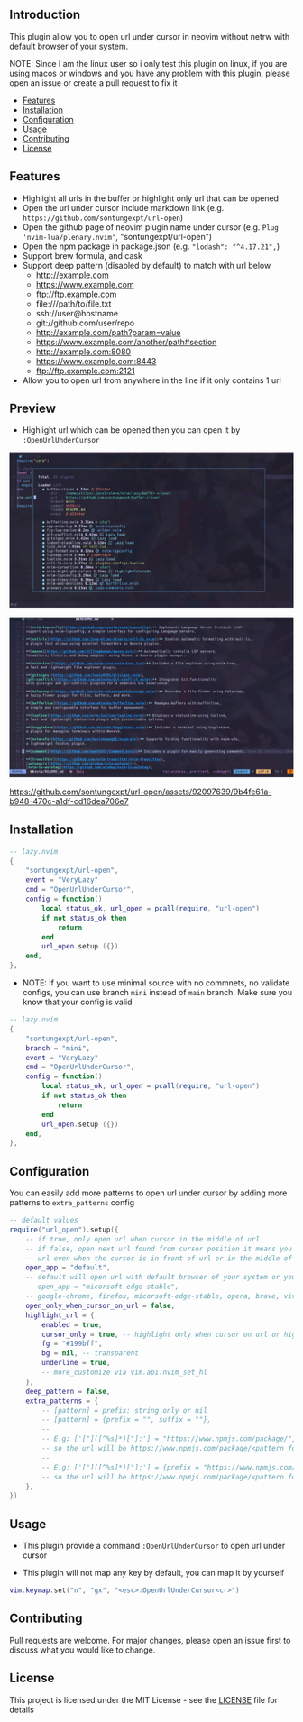 ## Introduction

This plugin allow you to open url under cursor in neovim without netrw with
default browser of your system.

NOTE: Since I am the linux user so i only test this plugin on linux, if you
are using macos or windows and you have any problem with this plugin, please
open an issue or create a pull request to fix it

- [Features](#features)
- [Installation](#installation)
- [Configuration](#configuration)
- [Usage](#usage)
- [Contributing](#contributing)
- [License](#license)

<!--toc:end-->

## Features

- Highlight all urls in the buffer or highlight only url that can be opened
- Open the url under cursor include markdown link (e.g. `https://github.com/sontungexpt/url-open`)
- Open the github page of neovim plugin name under cursor (e.g. `Plug 'nvim-lua/plenary.nvim'`, "sontungexpt/url-open")
- Open the npm package in package.json (e.g. `"lodash": "^4.17.21",`)
- Support brew formula, and cask
- Support deep pattern (disabled by default) to match with url below
  - http://example.com
  - https://www.example.com
  - ftp://ftp.example.com
  - file:///path/to/file.txt
  - ssh://user@hostname
  - git://github.com/user/repo
  - http://example.com/path?param=value
  - https://www.example.com/another/path#section
  - http://example.com:8080
  - https://www.example.com:8443
  - ftp://ftp.example.com:2121
- Allow you to open url from anywhere in the line if it only contains 1 url

## Preview

- Highlight url which can be opened then you can open it by `:OpenUrlUnderCursor`

![hightlight-url](./docs/readme/preview1.png)

![hightlight-all-url](./docs/readme/preview2.png)

https://github.com/sontungexpt/url-open/assets/92097639/9b4fe61a-b948-470c-a1df-cd16dea706e7

## Installation

```lua
-- lazy.nvim
{
	"sontungexpt/url-open",
    event = "VeryLazy"
	cmd = "OpenUrlUnderCursor",
	config = function()
		local status_ok, url_open = pcall(require, "url-open")
		if not status_ok then
			return
		end
		url_open.setup ({})
	end,
},
```

- NOTE: If you want to use minimal source with no commnets, no validate configs,
  you can use branch `mini` instead of `main` branch. Make sure you know that your config is valid

```lua
-- lazy.nvim
{
	"sontungexpt/url-open",
    branch = "mini",
    event = "VeryLazy"
	cmd = "OpenUrlUnderCursor",
	config = function()
		local status_ok, url_open = pcall(require, "url-open")
		if not status_ok then
			return
		end
		url_open.setup ({})
	end,
},
```

## Configuration

You can easily add more patterns to open url under cursor by adding more patterns to `extra_patterns` config

```lua
-- default values
require("url_open").setup({
    -- if true, only open url when cursor in the middle of url
    -- if false, open next url found from cursor position it means you can open
    -- url even when the cursor is in front of url or in the middle of url
	open_app = "default",
	-- default will open url with default browser of your system or you can choose your browser like this
	-- open_app = "micorsoft-edge-stable",
	-- google-chrome, firefox, micorsoft-edge-stable, opera, brave, vivaldi
	open_only_when_cursor_on_url = false,
	highlight_url = {
		enabled = true,
		cursor_only = true, -- highlight only when cursor on url or highlight all urls
		fg = "#199bff",
		bg = nil, -- transparent
		underline = true,
		-- more_customize via vim.api.nvim_set_hl
	},
	deep_pattern = false,
	extra_patterns = {
		-- [pattern] = prefix: string only or nil
		-- [pattern] = {prefix = "", suffix = ""},
		--
		-- E.g: ['["]([^%s]*)["]:'] = "https://www.npmjs.com/package/",
		-- so the url will be https://www.npmjs.com/package/<pattern found>
		--
		-- E.g: ['["]([^%s]*)["]:'] = {prefix = "https://www.npmjs.com/package/", suffix = "/issues"},
		-- so the url will be https://www.npmjs.com/package/<pattern found>/issues
	},
})
```

## Usage

- This plugin provide a command `:OpenUrlUnderCursor` to open url under cursor

- This plugin will not map any key by default, you can map it by yourself

```lua
vim.keymap.set("n", "gx", "<esc>:OpenUrlUnderCursor<cr>")
```

## Contributing

Pull requests are welcome. For major changes, please open an issue first to discuss what you would like to change.

## License

This project is licensed under the MIT License - see the [LICENSE](LICENSE) file for details
